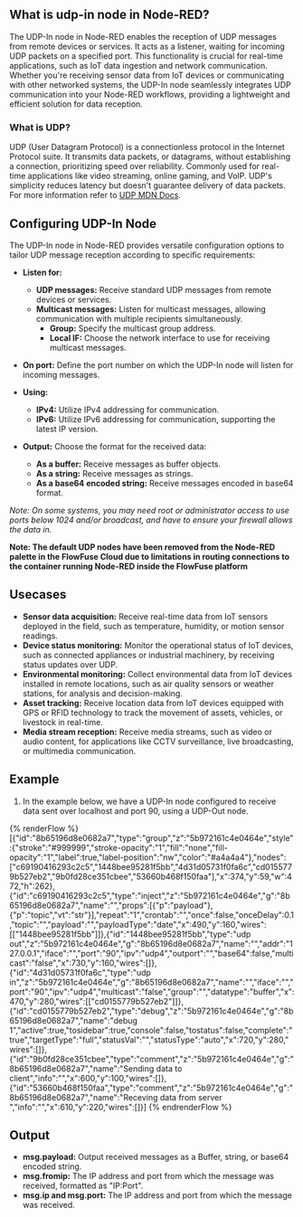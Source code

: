 ## What is udp-in node in Node-RED?

The UDP-In node in Node-RED enables the reception of UDP messages from remote devices or services. It acts as a listener, waiting for incoming UDP packets on a specified port. This functionality is crucial for real-time applications, such as IoT data ingestion and network communication. Whether you're receiving sensor data from IoT devices or communicating with other networked systems, the UDP-In node seamlessly integrates UDP communication into your Node-RED workflows, providing a lightweight and efficient solution for data reception.

### What is UDP?

UDP (User Datagram Protocol) is a connectionless protocol in the Internet Protocol suite. It transmits data packets, or datagrams, without establishing a connection, prioritizing speed over reliability. Commonly used for real-time applications like video streaming, online gaming, and VoIP. UDP's simplicity reduces latency but doesn't guarantee delivery of data packets. For more information refer to [UDP MDN Docs](https://developer.mozilla.org/en-US/docs/Glossary/UDP).

## Configuring UDP-In Node 

The UDP-In node in Node-RED provides versatile configuration options to tailor UDP message reception according to specific requirements:

- **Listen for:**
    - **UDP messages:** Receive standard UDP messages from remote devices or services.
    - **Multicast messages:** Listen for multicast messages, allowing communication with multiple recipients simultaneously.
        - **Group:** Specify the multicast group address.
        - **Local IF:** Choose the network interface to use for receiving multicast messages.

- **On port:** Define the port number on which the UDP-In node will listen for incoming messages.

- **Using:**
    - **IPv4:** Utilize IPv4 addressing for communication.
    - **IPv6:** Utilize IPv6 addressing for communication, supporting the latest IP version.

- **Output:** Choose the format for the received data:
    - **As a buffer:** Receive messages as buffer objects.
    - **As a string:** Receive messages as strings.
    - **As a base64 encoded string:** Receive messages encoded in base64 format.

*Note: On some systems, you may need root or administrator access to use ports below 1024 and/or broadcast, and have to ensure your firewall allows the data in.*

**Note: The default UDP nodes have been removed from the Node-RED palette in the FlowFuse Cloud due to limitations in routing connections to the container running Node-RED inside the FlowFuse platform**

## Usecases

- **Sensor data acquisition:** Receive real-time data from IoT sensors deployed in the field, such as temperature, humidity, or motion sensor readings.
- **Device status monitoring:** Monitor the operational status of IoT devices, such as connected appliances or industrial machinery, by receiving status updates over UDP.
- **Environmental monitoring:** Collect environmental data from IoT devices installed in remote locations, such as air quality sensors or weather stations, for analysis and decision-making.
- **Asset tracking:** Receive location data from IoT devices equipped with GPS or RFID technology to track the movement of assets, vehicles, or livestock in real-time.
- **Media stream reception:** Receive media streams, such as video or audio content, for applications like CCTV surveillance, live broadcasting, or multimedia communication.

## Example

1. In the example below, we have a UDP-In node configured to receive data sent over localhost and port 90, using a UDP-Out node.

{% renderFlow %}
[{"id":"8b65196d8e0682a7","type":"group","z":"5b972161c4e0464e","style":{"stroke":"#999999","stroke-opacity":"1","fill":"none","fill-opacity":"1","label":true,"label-position":"nw","color":"#a4a4a4"},"nodes":["c69190416293c2c5","1448bee95281f5bb","4d31d05731f0fa6c","cd0155779b527eb2","9b0fd28ce351cbee","53660b468f150faa"],"x":374,"y":59,"w":472,"h":262},{"id":"c69190416293c2c5","type":"inject","z":"5b972161c4e0464e","g":"8b65196d8e0682a7","name":"","props":[{"p":"payload"},{"p":"topic","vt":"str"}],"repeat":"1","crontab":"","once":false,"onceDelay":0.1,"topic":"","payload":"","payloadType":"date","x":490,"y":160,"wires":[["1448bee95281f5bb"]]},{"id":"1448bee95281f5bb","type":"udp out","z":"5b972161c4e0464e","g":"8b65196d8e0682a7","name":"","addr":"127.0.0.1","iface":"","port":"90","ipv":"udp4","outport":"","base64":false,"multicast":"false","x":730,"y":160,"wires":[]},{"id":"4d31d05731f0fa6c","type":"udp in","z":"5b972161c4e0464e","g":"8b65196d8e0682a7","name":"","iface":"","port":"90","ipv":"udp4","multicast":"false","group":"","datatype":"buffer","x":470,"y":280,"wires":[["cd0155779b527eb2"]]},{"id":"cd0155779b527eb2","type":"debug","z":"5b972161c4e0464e","g":"8b65196d8e0682a7","name":"debug 1","active":true,"tosidebar":true,"console":false,"tostatus":false,"complete":"true","targetType":"full","statusVal":"","statusType":"auto","x":720,"y":280,"wires":[]},{"id":"9b0fd28ce351cbee","type":"comment","z":"5b972161c4e0464e","g":"8b65196d8e0682a7","name":"Sending data to client","info":"","x":600,"y":100,"wires":[]},{"id":"53660b468f150faa","type":"comment","z":"5b972161c4e0464e","g":"8b65196d8e0682a7","name":"Receving data from server ","info":"","x":610,"y":220,"wires":[]}]
{% endrenderFlow %}

## Output

- **msg.payload:** Output received messages as a Buffer, string, or base64 encoded string.
- **msg.fromip:** The IP address and port from which the message was received, formatted as "IP:Port".
- **msg.ip and msg.port:** The IP address and port from which the message was received.

